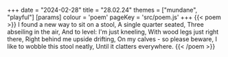 +++
date = "2024-02-28"
title = "28.02.24"
themes = ["mundane", "playful"]
[params]
  colour = 'poem'
  pageKey = 'src/poem.js'
+++
{{< poem >}}
I found a new way to sit on a stool,
A single quarter seated,
Three abseiling in the air,
And to level: I'm just kneeling,
With wood legs just right there,
Right behind me upside drifting,
On my calves - so please beware,
I like to wobble this stool neatly,
Until it clatters everywhere.
{{< /poem >}}